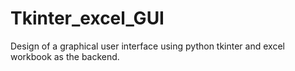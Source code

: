 # Tkinter_excel_GUI
Design of a graphical user interface using python tkinter and excel workbook as the backend.
